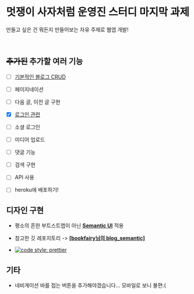 # 멋쟁이 사자처럼 운영진 스터디 마지막 과제

만들고 싶은 건 뭐든지 만들어보는 자유 주제로 웹앱 개발!

<br>

## ~~추가된~~ 추가할 여러 기능

- [ ] [기본적인 블로그 CRUD](https://github.com/CaesiumY/likelion_django_assignment/tree/master/blog)
- [ ] 페이지네이션
- [ ] 다음 글, 이전 글 구현
- [x] [로그인 관련](https://github.com/CaesiumY/likelion_django_assignment/tree/master/accounts)
- [ ] 소셜 로그인
- [ ] 미디어 업로드
- [ ] 댓글 기능
- [ ] 검색 구현
- [ ] API 사용

- [ ] heroku에 배포하기!

## 디자인 구현

- 평소의 흔한 부트스트랩이 아닌 **[Semantic UI](https://semantic-ui.com/)** 적용
- 참고한 깃 레포지토리 -> **[[bookfairy님의 blog_semantic]](https://github.com/bookfairy/blog_semantic)**

- [![code style: prettier](https://img.shields.io/badge/code_style-prettier-ff69b4.svg?style=flat-square)](https://github.com/prettier/prettier)

## 기타

- 네비게이션 바를 접는 버튼을 추가해야겠습니다... 모바일로 보니 불편:(
